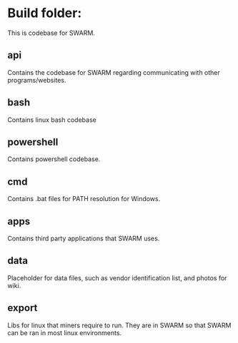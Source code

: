 # Build folder:

This is codebase for SWARM.

## api

Contains the codebase for SWARM regarding communicating with other programs/websites.

## bash

Contains linux bash codebase

## powershell

Contains powershell codebase.

## cmd

Contains .bat files for PATH resolution for Windows.

## apps

Contains third party applications that SWARM uses.

## data

Placeholder for data files, such as vendor identification list, and photos for wiki.

## export

Libs for linux that miners require to run. They are in SWARM so that SWARM can be ran
in most linux environments.

